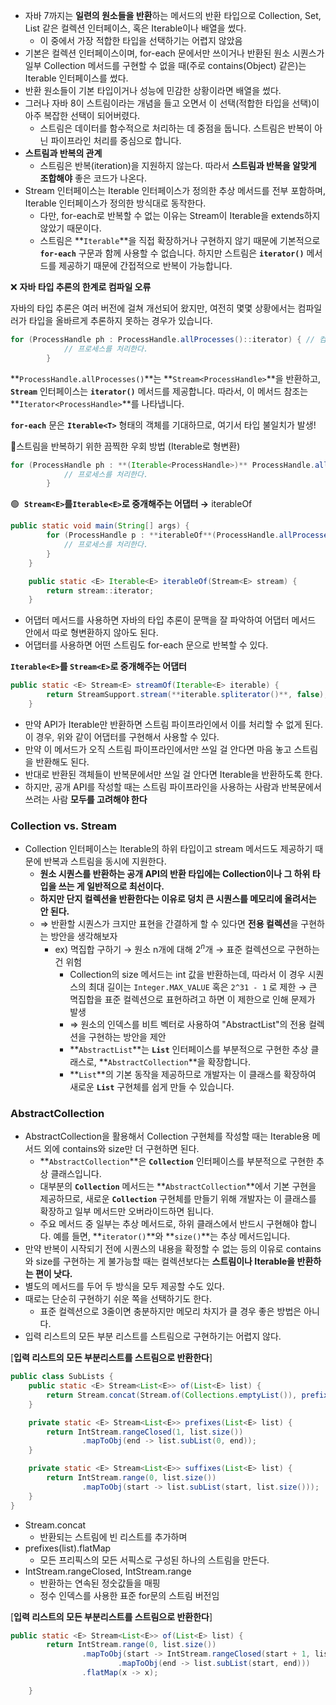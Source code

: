 - 자바 7까지는 **일련의 원소들을 반환**하는 메서드의 반환 타입으로 Collection, Set, List 같은 컬렉션 인터페이스, 혹은 Iterable이나 배열을 썼다.
    - 이 중에서 가장 적합한 타입을 선택하기는 어렵지 않았음
- 기본은 컬렉션 인터페이스이며, for-each 문에서만 쓰이거나 반환된 원소 시퀀스가 일부 Collection 메서드를 구현할 수 없을 때(주로 contains(Object) 같은)는 Iterable 인터페이스를 썼다.
- 반환 원소들이 기본 타입이거나 성능에 민감한 상황이라면 배열을 썼다.
- 그러나 자바 8이 스트림이라는 개념을 들고 오면서 이 선택(적합한 타입을 선택)이 아주 복잡한 선택이 되어버렸다.
    - 스트림은 데이터를 함수적으로 처리하는 데 중점을 둡니다. 스트림은 반복이 아닌 파이프라인 처리를 중심으로 합니다.
- **스트림과 반복의 관계**
    - 스트림은 반복(iteration)을 지원하지 않는다. 따라서 **스트림과 반복을 알맞게 조합해야** 좋은 코드가 나온다.
- Stream 인터페이스는 Iterable 인터페이스가 정의한 추상 메서드를 전부 포함하며, Iterable 인터페이스가 정의한 방식대로 동작한다.
    - 다만, for-each로 반복할 수 없는 이유는 Stream이 Iterable을 extends하지 않았기 때문이다.
    - 스트림은 **`Iterable`**을 직접 확장하거나 구현하지 않기 때문에 기본적으로 **`for-each`** 구문과 함께 사용할 수 없습니다. 하지만 스트림은 **`iterator()`** 메서드를 제공하기 때문에 간접적으로 반복이 가능합니다.


❌ **자바 타입 추론의 한계로 컴파일 오류**

자바의 타입 추론은 여러 버전에 걸쳐 개선되어 왔지만, 여전히 몇몇 상황에서는 컴파일러가 타입을 올바르게 추론하지 못하는 경우가 있습니다.

```java
for (ProcessHandle ph : ProcessHandle.allProcesses()::iterator) { // 컴파일 에러가 난다.
            // 프로세스를 처리한다.
        }
```

**`ProcessHandle.allProcesses()`**는 **`Stream<ProcessHandle>`**을 반환하고, **`Stream`** 인터페이스는 **`iterator()`** 메서드를 제공합니다. 따라서, 이 메서드 참조는 **`Iterator<ProcessHandle>`**를 나타냅니다.

**`for-each`** 문은 **`Iterable<T>`** 형태의 객체를 기대하므로, 여기서 타입 불일치가 발생!

🔺스트림을 반복하기 위한 끔찍한 우회 방법 (Iterable로 형변환)

```java
for (ProcessHandle ph : **(Iterable<ProcessHandle>)** ProcessHandle.allProcesses()::iterator) {
            // 프로세스를 처리한다.
        }
```

🟢  **`Stream<E>`를`Iterable<E>`로 중개해주는 어댑터 →** iterableOf

```java
public static void main(String[] args) {
        for (ProcessHandle p : **iterableOf**(ProcessHandle.allProcesses())) {
            // 프로세스를 처리한다.
        }
    }

    public static <E> Iterable<E> iterableOf(Stream<E> stream) {
        return stream::iterator;
    }
```

- 어댑터 메서드를 사용하면 자바의 타입 추론이 문맥을 잘 파악하여 어댑터 메서드 안에서 따로 형변환하지 않아도 된다.
- 어댑터를 사용하면 어떤 스트림도 for-each 문으로 반복할 수 있다.

**`Iterable<E>`를 `Stream<E>`로 중개해주는 어댑터**

```java
public static <E> Stream<E> streamOf(Iterable<E> iterable) {
        return StreamSupport.stream(**iterable.spliterator()**, false);
    }
```

- 만약 API가 Iterable만 반환하면 스트림 파이프라인에서 이를 처리할 수 없게 된다. 이 경우, 위와 같이 어댑터를 구현해서 사용할 수 있다.
- 만약 이 메서드가 오직 스트림 파이프라인에서만 쓰일 걸 안다면 마음 놓고 스트림을 반환해도 된다.
- 반대로 반환된 객체들이 반복문에서만 쓰일 걸 안다면 Iterable을 반환하도록 한다.
- 하지만, 공개 API를 작성할 때는 스트림 파이프라인을 사용하는 사람과 반복문에서 쓰려는 사람 **모두를 고려해야 한다**

### **Collection vs. Stream**

- Collection 인터페이스는 Iterable의 하위 타입이고 stream 메서드도 제공하기 때문에 반복과 스트림을 동시에 지원한다.
    - **원소 시퀀스를 반환하는 공개 API의 반환 타입에는 Collection이나 그 하위 타입을 쓰는 게 일반적으로 최선이다.**
    - **하지만 단지 컬렉션을 반환한다는 이유로 덩치 큰 시퀀스를 메모리에 올려서는 안 된다.**
    - ⇒ 반환할 시퀀스가 크지만 표현을 간결하게 할 수 있다면 **전용 컬렉션**을 구현하는 방안을 생각해보자
        - ex) 멱집합 구하기 → 원소 n개에 대해 $2^n$개 → 표준 컬렉션으로 구현하는 건 위험
            - Collection의 size 메서드는 int 값을 반환하는데, 따라서 이 경우 시퀀스의 최대 길이는 `Integer.MAX_VALUE` 혹은 `2^31 - 1` 로 제한 → 큰 멱집합을 표준 컬렉션으로 표현하려고 하면 이 제한으로 인해 문제가 발생
            - ⇒ 원소의 인덱스를 비트 벡터로 사용하여 "AbstractList"의 전용 컬렉션을 구현하는 방안을 제안
            - **`AbstractList`**는 **`List`** 인터페이스를 부분적으로 구현한 추상 클래스로, **`AbstractCollection`**을 확장합니다.
            - **`List`**의 기본 동작을 제공하므로 개발자는 이 클래스를 확장하여 새로운 **`List`** 구현체를 쉽게 만들 수 있습니다.



### AbstractCollection

- AbstractCollection을 활용해서 Collection 구현체를 작성할 때는 Iterable용 메서드 외에 contains와 size만 더 구현하면 된다.
    - **`AbstractCollection`**은 **`Collection`** 인터페이스를 부분적으로 구현한 추상 클래스입니다.
    - 대부분의 **`Collection`** 메서드는 **`AbstractCollection`**에서 기본 구현을 제공하므로, 새로운 **`Collection`** 구현체를 만들기 위해 개발자는 이 클래스를 확장하고 일부 메서드만 오버라이드하면 됩니다.
    - 주요 메서드 중 일부는 추상 메서드로, 하위 클래스에서 반드시 구현해야 합니다. 예를 들면, **`iterator()`**와 **`size()`**는 추상 메서드입니다.
- 만약 반복이 시작되기 전에 시퀀스의 내용을 확정할 수 없는 등의 이유로 contains와 size를 구현하는 게 불가능할 때는 컬렉션보다는 **스트림이나 Iterable을 반환하는 편이 낫다.**
- 별도의 메서드를 두어 두 방식을 모두 제공할 수도 있다.
- 때로는 단순히 구현하기 쉬운 쪽을 선택하기도 한다.
    - 표준 컬렉션으로 3줄이면 충분하지만 메모리 차지가 클 경우 좋은 방법은 아니다.
- 입력 리스트의 모든 부분 리스트를 스트림으로 구현하기는 어렵지 않다.

[**입력 리스트의 모든 부분리스트를 스트림으로 반환한다**]

```java
public class SubLists {
    public static <E> Stream<List<E>> of(List<E> list) {
        return Stream.concat(Stream.of(Collections.emptyList()), prefixes(list).flatMap(SubLists::suffixes));
    }

    private static <E> Stream<List<E>> prefixes(List<E> list) {
        return IntStream.rangeClosed(1, list.size())
                .mapToObj(end -> list.subList(0, end));
    }

    private static <E> Stream<List<E>> suffixes(List<E> list) {
        return IntStream.range(0, list.size())
                .mapToObj(start -> list.subList(start, list.size()));
    }
}
```

- Stream.concat
    - 반환되는 스트림에 빈 리스트를 추가하며
- prefixes(list).flatMap
    - 모든 프리픽스의 모든 서픽스로 구성된 하나의 스트림을 만든다.
- IntStream.rangeClosed, IntStream.range
    - 반환하는 연속된 정숫값들을 매핑
    - 정수 인덱스를 사용한 표준 for문의 스트림 버전임

[**입력 리스트의 모든 부분리스트를 스트림으로 반환한다**]

```java
public static <E> Stream<List<E>> of(List<E> list) {
        return IntStream.range(0, list.size())
                .mapToObj(start -> IntStream.rangeClosed(start + 1, list.size())
                        .mapToObj(end -> list.subList(start, end)))
                .flatMap(x -> x);

    }
```